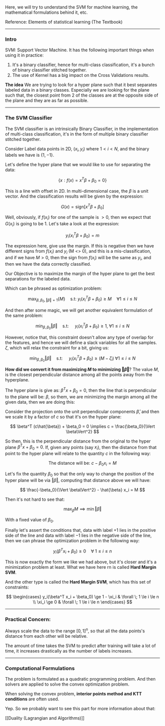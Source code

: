 Here, we will try to understand the SVM for machine learning, the mathematical formulations behind it, etc. 

Reference: Elements of statistical learning (The Textbook)

---
### Intro
SVM: Support Vector Machine. It has the following important things when using it in practice: 

1. It's a binary classifier, hence for multi-class classification, it's a bunch of binary classifier stitched together. 
2. The use of Kernel has a big impact on the Cross Validations results.

**The idea** 
We are trying to look for a hyper plane such that it best separates labeled data in a binary classes. Especially we are looking for the plane such that, the closest point from 2 of the classes are at the opposite side of the plane and they are as far as possible. 


---
### **The SVM Classifier**

The SVM classifier is an intrinsically Binary Classifier, in the implementation of multi-class classification, it's in the form of multiple binary classifier stitched together. 

Consider Label data points in 2D, $(x_i, y_i)$ where $1 < i < N$, and the binary labels we have is $\{1, -1\}$. 

Let's define the hyper plane that we would like to use for separating the data: 

$$
\{x: f(x) = x^T\beta + \beta_0 = 0\}
$$

This is a line with offset in 2D. In multi-dimensional case, the $\beta$ is a unit vector. And the classification results will be given by the expression: 

$$
G(x) = \text{sign} [x^T\beta + \beta_0]
$$

Well, obviously, if $f(x_i)$ for one of the sample is $>0$, then we expect that $G(x_i)$ is going to be $1$. Let's take a look at the expression:  

$$
y_i(x_i^T\beta + \beta_0) = m
$$

The expression here, give use the margin. If this is negative then we have different signs from $f(x_i)$ and $y_i$ (M <> 0), and this is a mis-classification, and if we have $M > 0$, then the sign from $f(x_i)$ will be the same as $y_i$, and then we have the data correctly classified. 

Our Objective is to maximize the margin of the hyper plane to get the best separations for the labeled data. 

Which can be phrased as optimization problem: 

$$
\max_{\beta, \beta_0, \left\Vert
     \beta
\right\Vert = 1}\left\lbrace
    M
\right\rbrace \quad \text{s.t: } y_i(x_i^T\beta + \beta_0) \ge M \quad \forall 1 \le i\le N
$$

And then after some magic, we will get another equivalent formulation of the same problem: 

$$
\min_{\beta, \beta_0} \left\Vert
     \beta
\right\Vert \quad \text{s.t: }\quad y_i(x_i^T\beta + \beta_0) \ge 1, \;\forall 1 \le i \le N
$$

However, notice that, this constraint doesn't allow any type of overlap for the features, and hence we will define a slack variables for all the samples. $\zeta$, which will relax the constraint for a bit, giving us: 

$$
\min_{\beta, \beta_0} \left\Vert
     \beta
\right\Vert \quad \text{s.t: } \quad y_i(x_i^T\beta + \beta_0)\ge (M - \zeta_i) \;\forall 1 \le i \le N
$$

**How did we convert it from maximizing $M$ to minimizing $\Vert\beta\Vert$**? The value $M$, is the closest perpendicular distance among all the points away from the hyperplane. 

The hyper plane is give as: $\beta^Tx + \beta_0 = 0$, then the line that is perpendicular to the plane will be: $\beta$, so them, we are minimizing the margin among all the given data, then we are doing this: 

Consider the projection onto the unit perpendicular components $\hat{\beta}$, and then we scale it by a factor of $c$ so that it's on the hyper plane: 

$$
\beta^T (c\hat{\beta}) + \beta_0 = 0 \implies c = \frac{\beta_0}{\Vert \beta\Vert^2}
$$

So then, this is the perpendicular distance from the original to the hyper plane $\beta^Tx + \beta_0 = 0$. If, given any points (say $x_i$), then the distance from that point to the hyper plane will relate to the quantity $c$ in the following way: 

$$
\text{The distance will be: } c - \beta_0 x_i = M
$$

Let's fix the quantity $\beta_0$ so that the only way to change the position of the hyper plane will be via $\Vert \beta\Vert$, computing that distance above we will have: 

$$
\frac{-\beta_0}{\Vert \beta\Vert^2} - \hat{\beta} x_i = M
$$

Then it's not hard to see that: 

$$
\max_\beta{M} \implies \min \Vert \beta\Vert
$$

With a fixed value of $\beta_0$. 

Finally let's assert the conditions that, data with label $+1$ lies in the positive side of the line and data with label $-1$ lies in the negative side of the line, then we can phrase the optimization problem in the following way: 

$$
y_i(\beta^Tx_i + \beta_0) \ge 0 \quad \forall\; 1 \le i \le n
$$

This is now exactly the form we like we had above, but it's closer and it's a minimization problem at least. What we have here rn is called **Hard Margin SVM**. 

And the other type is called the **Hard Margin SVM**, which has this set of constraints: 

$$
\begin{cases}
     y_i(\beta^T x_i + \beta_0) \ge 1 - \xi_i & \forall \; 1 \le i \le n
     \\
     \xi_i \ge 0 & \forall \; 1 \le i \le n
\end{cases}
$$

---
### **Practical Concern**: 
Always scale the data to the range $[0, 1]^n$, so that all the data points's distance from each other will be relative. 

The amount of time takes the SVM to predict after training will take a lot of time, it increases drastically as the number of labels increases. 


---
### **Computational Formulations**

The problem is formulated as a quadratic programming problem. And then solvers are applied to solve the convex optimization problem. 

When solving the convex problem, **interior points method and KTT conditions** are often used. 

Yep. So we probably want to see this part for more information about that: 

[[Duality (Lagrangian and Algorithms)]]

